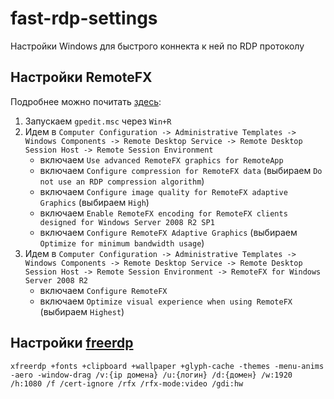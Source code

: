# fast-rdp-settings
Настройки Windows для быстрого коннекта к ней по RDP протоколу

## Настройки RemoteFX
Подробнее можно почитать [здесь](https://gist.github.com/Misairu-G/616f7b2756c488148b7309addc940b28#remotefx-configure-and-fine-tuning):
1. Запускаем `gpedit.msc` через `Win+R`
2. Идем в `Computer Configuration -> Administrative Templates -> Windows Components -> Remote Desktop Service -> Remote Desktop Session Host -> Remote Session Environment`
    - включаем `Use advanced RemoteFX graphics for RemoteApp`
    - включаем `Configure compression for RemoteFX data` (выбираем `Do not use an RDP compression algorithm`)
    - включаем `Configure image quality for RemoteFX adaptive Graphics` (выбираем `High`)
    - включаем `Enable RemoteFX encoding for RemoteFX clients designed for Windows Server 2008 R2 SP1`
    - включаем `Configure RemoteFX Adaptive Graphics` (выбираем `Optimize for minimum bandwidth usage`)
3. Идем в `Computer Configuration -> Administrative Templates -> Windows Components -> Remote Desktop Service -> Remote Desktop Session Host -> Remote Session Environment -> RemoteFX for Windows Server 2008 R2`
    - включаем `Configure RemoteFX`
    - включаем `Optimize visual experience when using RemoteFX` (выбираем `Highest`)

## Настройки [freerdp](https://www.freerdp.com/)
`xfreerdp +fonts +clipboard +wallpaper +glyph-cache -themes -menu-anims -aero -window-drag /v:{ip домена} /u:{логин} /d:{домен} /w:1920 /h:1080 /f /cert-ignore /rfx /rfx-mode:video /gdi:hw`
